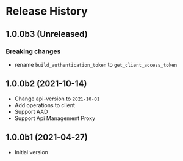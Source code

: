 # Release History

## 1.0.0b3 (Unreleased)

### Breaking changes

- rename `build_authentication_token` to `get_client_access_token`

## 1.0.0b2 (2021-10-14)

- Change api-version to `2021-10-01`  
- Add operations to client
- Support AAD
- Support Api Management Proxy

## 1.0.0b1 (2021-04-27)

- Initial version

